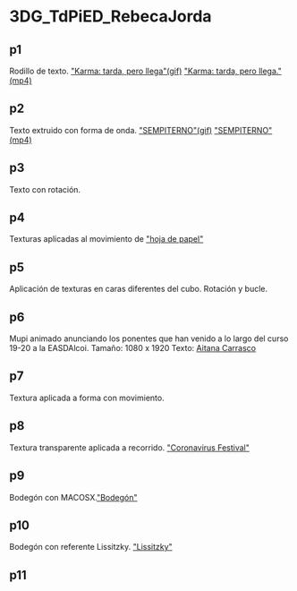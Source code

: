 # 3DG_TdPiED_RebecaJorda
## p1
Rodillo de texto. ["Karma: tarda, pero llega"(gif)](p1.gif) ["Karma: tarda, pero llega."(mp4)](p1.mp4)
## p2
Texto extruido con forma de onda. ["SEMPITERNO"(gif)](p2.gif) ["SEMPITERNO"(mp4)](p2.mp4)
## p3
Texto con rotación.
## p4
Texturas aplicadas al movimiento de ["hoja de papel"](p4.gif)
## p5
Aplicación de texturas en caras diferentes del cubo. Rotación y bucle.
## p6
Mupi animado anunciando los ponentes que han venido a lo largo del curso 19-20 a la EASDAlcoi. Tamaño: 1080 x 1920 Texto: [Aitana Carrasco](aitanacarrasco.md)
## p7
Textura aplicada a forma con movimiento.
## p8
Textura transparente aplicada a recorrido. ["Coronavirus Festival"](p8.jpg)
## p9
Bodegón con MACOSX.["Bodegón"](p9.jpg)
## p10
Bodegón con referente Lissitzky. ["Lissitzky"](p10.jpg)
## p11
